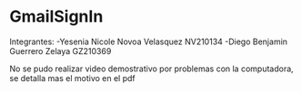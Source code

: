 # GmailSignIn

Integrantes:
-Yesenia Nicole Novoa Velasquez NV210134 
-Diego Benjamin Guerrero Zelaya GZ210369

No se pudo realizar video demostrativo por problemas con la computadora, se detalla mas el motivo en el pdf
